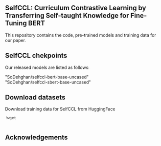 ## SelfCCL: Curriculum Contrastive Learning by Transferring Self-taught Knowledge for Fine-Tuning BERT
This repository contains the code, pre-trained models and training data for our paper.

## SelfCCL chekpoints
Our released models are listed as follows: 

"SoDehghan/selfccl-bert-base-uncased"    
"SoDehghan/selfccl-sbert-base-uncased"



## Download datasets
Download training data for SelfCCL from HuggingFace
```
!wget 


```



## Acknowledgements

